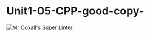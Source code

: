 # Unit1-05-CPP-good-copy-
[![Mr Coxall's Super Linter](https://github.com/ICS3U-C-Programming-Christopher-El-Murr/Unit1-05-CPP-good-copy/workflows/Mr%20Coxall's%20Super%20Linter/badge.svg)](https://github.com/ICS3U-C-Programming-Christopher-El-Murr/Unit1-05-CPP-good-copy/actions/)
